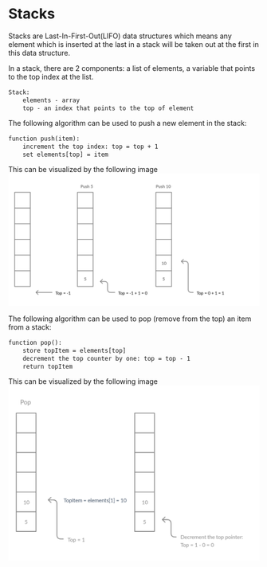 # Stacks
Stacks are Last-In-First-Out(LIFO) data structures which means any element which is inserted at the last in a stack will be taken out at the first in this data structure.

In a stack, there are 2 components: a list of elements, a variable that points to the top index at the list.

	Stack: 
		elements - array
		top - an index that points to the top of element

The following algorithm can be used to push a new element in the stack:
	
	function push(item):
		increment the top index: top = top + 1
		set elements[top] = item

This can be visualized by the following image
![Push](Stack-push.jpg)

The following algorithm can be used to pop (remove from the top) an item from a stack:

	function pop():
		store topItem = elements[top]
		decrement the top counter by one: top = top - 1
		return topItem

This can be visualized by the following image
![Push](Stack-pop.jpg)